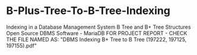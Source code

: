 # B-Plus-Tree-To-B-Tree-Indexing
Indexing in a Database Management System
B Tree and B+ Tree Structures
Open Source DBMS Software - MariaDB
FOR PROJECT REPORT - CHECK THE FILE NAMED AS: "DBMS Indexing B+ Tree to B Tree (197222, 197125, 197155).pdf"
